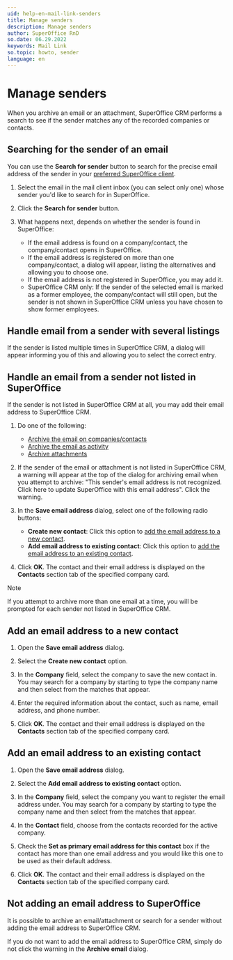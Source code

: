 ```yaml
---
uid: help-en-mail-link-senders
title: Manage senders
description: Manage senders
author: SuperOffice RnD
so.date: 06.29.2022
keywords: Mail Link
so.topic: howto, sender
language: en
---
```


# Manage senders

When you archive an email or an attachment, SuperOffice CRM performs a search to see if the sender matches any of the recorded companies or contacts.

## Searching for the sender of an email

You can use the **Search for sender** button to search for the precise email address of the sender in your [preferred SuperOffice client][4].

1. Select the email in the mail client inbox (you can select only one) whose sender you'd like to search for in SuperOffice.

2. Click the **Search for sender** button.

3. What happens next, depends on whether the sender is found in SuperOffice:
    * If the email address is found on a company/contact, the company/contact opens in SuperOffice.
    * If the email address is registered on more than one company/contact, a dialog will appear, listing the alternatives and allowing you to choose one.
    * If the email address is not registered in SuperOffice, you may add it.
    * SuperOffice CRM only: If the sender of the selected email is marked as a former employee, the company/contact will still open, but the sender is not shown in SuperOffice CRM unless you have chosen to show former employees.

## Handle email from a sender with several listings

If the sender is listed multiple times in SuperOffice CRM, a dialog will appear informing you of this and allowing you to select the correct entry.

## Handle an email from a sender not listed in SuperOffice

If the sender is not listed in SuperOffice CRM at all, you may add their email address to SuperOffice CRM.

1. Do one of the following:
    * [Archive the email on companies/contacts][1]
    * [Archive the email as activity][2]
    * [Archive attachments][3]

2. If the sender of the email or attachment is not listed in SuperOffice CRM, a warning will appear at the top of the dialog for archiving email when you attempt to archive: "This sender's email address is not recognized. Click here to update SuperOffice with this email address". Click the warning.

3. In the **Save email address** dialog, select one of the following radio buttons:
    * **Create new contact**: Click this option to [add the email address to a new contact](#new-contact).
    * **Add email address to existing contact**: Click this option to [add the email address to an existing contact](#existing-contact).

4. Click **OK**. The contact and their email address is displayed on the **Contacts** section tab of the specified company card.

> [!NOTE]
> If you attempt to archive more than one email at a time, you will be prompted for each sender not listed in SuperOffice CRM.

## <a id="new-contact" />Add an email address to a new contact

1. Open the **Save email address** dialog.

2. Select the **Create new contact** option.

3. In the **Company** field, select the company to save the new contact in. You may search for a company by starting to type the company name and then select from the matches that appear.

4. Enter the required information about the contact, such as name, email address, and phone number.

5. Click **OK**. The contact and their email address is displayed on the **Contacts** section tab of the specified company card.

## <a id="existing-contact" />Add an email address to an existing contact

1. Open the **Save email address** dialog.

2. Select the **Add email address to existing contact** option.

3. In the **Company** field, select the company you want to register the email address under. You may search for a company by starting to type the company name and then select from the matches that appear.

4. In the **Contact** field, choose from the contacts recorded for the active company.

5. Check the **Set as primary email address for this contact** box if the contact has more than one email address and you would like this one to be used as their default address.

6. Click **OK**. The contact and their email address is displayed on the **Contacts** section tab of the specified company card.

## Not adding an email address to SuperOffice

It is possible to archive an email/attachment or search for a sender without adding the email address to SuperOffice CRM.

If you do not want to add the email address to SuperOffice CRM, simply do not click the warning in the **Archive email** dialog.

<!-- Referenced links -->

[1]: archive-on-contact.md
[2]: archive-as-activity.md
[3]: archive-attachment.md
[4]: settings/superoffice-account.md

<!-- Referenced images -->

